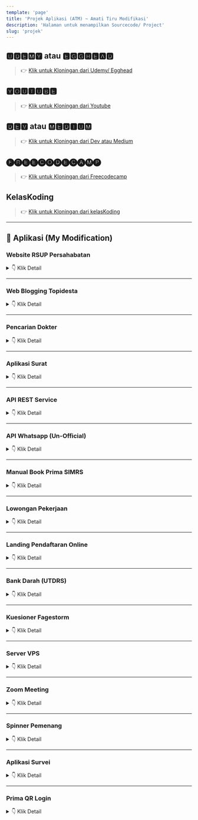 ```yaml
---
template: 'page'
title: 'Projek Aplikasi (ATM) ~ Amati Tiru Modifikasi'
description: 'Halaman untuk menampilkan Sourcecode/ Project'
slug: 'projek'
---
```


## 🆄🅳🅴🅼🆈 atau 🅴🅶🅶🅷🅴🅰🅳

> 👉 [Klik untuk Kloningan dari Udemy/ Egghead](/project-kloningan-dari-udemy-egghead)

## 🆈🅾🆄🆃🆄🅱🅴 

> 👉 [Klik untuk Kloningan dari Youtube](/project-kloningan-dari-youtube)

## 🅳🅴🆅 atau 🅼🅴🅳🅸🆄🅼

> 👉 [Klik untuk Kloningan dari Dev atau Medium](/project-kloningan-dari-dev-atau-medium)

## 🅕🅡🅔🅔🅒🅞🅓🅔🅒🅐🅜🅟

> 👉 [Klik untuk Kloningan dari Freecodecamp](/project-kloningan-dari-freecodecamp)

## KelasKoding

> 👉 [Klik untuk Kloningan dari kelasKoding](/project-kloningan-dari-kelaskoding)

---

## 📢 Aplikasi (My Modification)

### Website RSUP Persahabatan


<details>
  <summary> 👇 Klik Detail</summary>

| Stack | Status | Akses |
| :---: | :---: | :---: | 
| GravCMS, Github, CloudFlare | ⚙️ DEV ⚙️ | [link](https://v3.web.persahabatan.co.id) |
| <td colspan="3"><fieldset><legend>Website RSUP Persahabatan V3</legend>![Website RSUP Persahabatan V3](../images/web-persahabatan-v3.png)</fieldset></td>|

</details>

<hr />

### Web Blogging Topidesta


<details>
  <summary> 👇 Klik Detail</summary>

| Stack | Status | Akses |
| :---: | :---: | :---: | 
| GatsbyJS, ShibaCSS, Netlify, Github, CloudFlare | 🚀 LIVE 🚀 | https://topidesta.my.id |

</details>

<hr />

### Pencarian Dokter

<details>
  <summary> 👇 Klik Detail</summary>

| Stack | Status | Akses |
| :---: | :---: | :---: | 
| ReactJS, Bootstrap, ReduxJS, Codeigniter | 🚀 LIVE 🚀 | [link](https://dokter.rsuppersahabatan.co.id/ ) |
| <td colspan="3"><fieldset><legend>Pencarian Dokter Per Spesialis</legend>![Pencarian Dokter](../images/pencarian-dokter.png)</fieldset></td>|
| <td colspan="3"><fieldset><legend>Detail Dokter</legend>![Pencarian Dokter](../images/pencarian-dokter-2.png)</fieldset></td>|

</details>

<hr />


### Aplikasi Surat

<details>
  <summary> 👇 Klik Detail</summary>

| Stack | Status | Akses |
| :---: | :---: | :---: | 
| ReactJS, Codeigniter 4, API WA, Golang | ⚙️ DEV ⚙️ | [link](https://surat.rsuppersahabatan.co.id/) |

</details>

<hr />

### API REST Service

<details>
  <summary> 👇 Klik Detail</summary>

| Stack | Status | Akses |
| :---: | :---: | :---: | 
| Codeigniter 3 | 🚀 LIVE 🚀 | [link 1](https://rsuppersahabatan.co.id/apis) |
| Codeigniter 4 | ⚙️ TESTING ⚙️ | [link 2](https://api.persahabatan.co.id/)|
| Codeigniter 4 | ⚙️ DEV ⚙️ | [link 3](https://siapdok.persahabatan.co.id/) |
| Golang | ⚙️ DEV ⚙️ | [link 4](https://go.api.persahabatan.co.id/) |

</details>

<hr />

### API Whatsapp (Un-Official)

<details>
  <summary> 👇 Klik Detail</summary>

| Stack | Status | Akses |
| :---: | :---: | :---: | 
| NodeJS, whatsapp-web.js, Puppeter, Baileys, Socket | 🚀 LIVE 🚀 | [link 1](https://v1.apiwa.persahabatan.co.id/) |
| <td colspan="3"><fieldset><legend>APIWA Unofficial</legend>![APIWA Unofficial](../images/apiwa.png)</fieldset></td>|

</details>

<hr />

### Manual Book Prima SIMRS

<details>
  <summary> 👇 Klik Detail</summary>

| Stack | Status | Akses |
| :---: | :---: | :---: | 
| Docusaurus, NetlifyCMS | 🚀 LIVE 🚀 | - |
| <td colspan="3"><fieldset><legend>Manualbook SIMRS Prima</legend>![Manualbook SIMRS Prima](../images/manualbook.png)</fieldset></td>|
| <td colspan="3"><fieldset><legend>Manualbook SIMRS Prima</legend>![Manualbook SIMRS Prima](../images/manualbook-2.png)</fieldset></td>|

</details>

<hr />

### Lowongan Pekerjaan

<details>
  <summary> 👇 Klik Detail</summary>

| Stack | Status | Akses |
| :---: | :---: | :---: | 
| ReactJS, ReduxJS, Bootstrap, Codeigniter | 🚀 LIVE 🚀 | [link](https://lowongan.rsuppersahabatan.co.id/) |
| <td colspan="3"><fieldset><legend>Lowongan Pekerjaan</legend>![Lowongan Pekerjaan](../images/lowongan-online.png)</fieldset></td>|

</details>

<hr />

### Landing Pendaftaran Online

<details>
  <summary> 👇 Klik Detail</summary>

| Stack | Status | Akses |
| :---: | :---: | :---: | 
| GatsbyJS, NetlifyCMS, Vercel | 🚀 LIVE 🚀 | [link](https://pendaftaran.rsuppersahabatan.co.id/) |
| <td colspan="3"><fieldset><legend>Landing Pendaftaran Online</legend>![Landing Pendaftaran Online](../images/pendaftaran-landing.png)</fieldset></td>|
| <td colspan="3"><fieldset><legend>Landing Pendaftaran Online 2</legend>![Landing Pendaftaran Online 2](../images/pendaftaran-landing2.png)</fieldset></td>|

</details>

<hr />

### Bank Darah (UTDRS)

<details>
  <summary> 👇 Klik Detail</summary>

| Stack | Status | Akses |
| :---: | :---: | :---: | 
| ReactJS, ReduxJS, RHF, Codeigniter, Golang | 🚀 LIVE 🚀 | [link 1](https://bankdarah.rsuppersahabatan.co.id/) |
| ReactJS, ReduxJS, Formik, Codeigniter, Golang | 🚀 LIVE 🚀 | [link 2](https://ic.bankdarah.rsuppersahabatan.co.id/) |
| <td colspan="3"><fieldset><legend>Bank Darah (UTDRS) RSUP Persahabatan</legend>![Bank Darah (UTDRS) RSUP Persahabatan](../images/bankdarah-online.png)</fieldset></td>|
| <td colspan="3"><fieldset><legend>Formulir Inform Consent (IC)</legend>![Formulir Inform Consent (IC)](../images/ic-bankdarah-online.png)</fieldset></td>|

</details>

<hr />

### Kuesioner Fagestorm

<details>
  <summary> 👇 Klik Detail</summary>

| Stack | Status | Akses |
| :---: | :---: | :---: | 
| ReactJS, Formik, Redux, Codeigniter 4 | 🚀 LIVE 🚀 | [link](https://fagestorm.netlify.app/) |
| <td colspan="3"><fieldset><legend>Kuesioner Fagestorm</legend>![Kuesioner Fagestorm](../images/fagestorm.png)</fieldset></td>|

</details>

<hr />

### Server VPS

<details>
  <summary> 👇 Klik Detail</summary>

| Stack | Status | Akses |
| :---: | :---: | :---: | 
| Ubuntu, aaPanel, CloudFlare | 🚀 LIVE 🚀 | [link](https://persahabatan.co.id/)|

</details>

<hr />

### Zoom Meeting

<details>
  <summary> 👇 Klik Detail</summary>

| Stack | Status | Akses |
| :---: | :---: | :---: | 
| NextJS, GraphQL, Google API | ⚙️ DEV ⚙️ | [link](https://zoom.rsuppersahabatan.co.id/)|
| <td colspan="3"><fieldset><legend>Zoom Meeting</legend>![Zoom Meeting](../images/zoom-meeting.png)</fieldset></td>|

</details>

<hr />

### Spinner Pemenang

<details>
  <summary> 👇 Klik Detail</summary>

| Stack | Status | Akses |
| :---: | :---: | :---: | 
| NextJS, GraphQL, Google API | ⚙️DEV⚙️ | [link](https://putar.rsuppersahabatan.co.id/) |

</details>

<hr />

### Aplikasi Survei

<details>
  <summary> 👇 Klik Detail</summary>

| Stack | Status | Akses |
| :---: | :---: | :---: | 
| ReactJS, ReduxJS, MaterialUI, Formik | ⚙️DEV⚙️ | [link](https://survei.rsuppersahabatan.co.id/) |

</details>

<hr />


### Prima QR Login

<details>
  <summary> 👇 Klik Detail</summary>

| Stack | Status | Akses |
| :---: | :---: | :---: | 
| NextJS, ReduxJS, ChakraUI, RHF | ⚙️DEV⚙️ | [link](https://login.rsuppersahabatan.co.id/) |

</details>